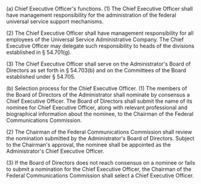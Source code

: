 (a) Chief Executive Officer's functions. (1) The Chief Executive Officer shall have management responsibility for the administration of the federal universal service support mechanisms.

(2) The Chief Executive Officer shall have management responsibility for all employees of the Universal Service Administrative Company. The Chief Executive Officer may delegate such responsibility to heads of the divisions established in § 54.701(g).

(3) The Chief Executive Officer shall serve on the Administrator's Board of Directors as set forth in § 54.703(b) and on the Committees of the Board established under § 54.705.

(b) Selection process for the Chief Executive Officer. (1) The members of the Board of Directors of the Administrator shall nominate by consensus a Chief Executive Officer. The Board of Directors shall submit the name of its nominee for Chief Executive Officer, along with relevant professional and biographical information about the nominee, to the Chairman of the Federal Communications Commission.

(2) The Chairman of the Federal Communications Commission shall review the nomination submitted by the Administrator's Board of Directors. Subject to the Chairman's approval, the nominee shall be appointed as the Administrator's Chief Executive Officer.

(3) If the Board of Directors does not reach consensus on a nominee or fails to submit a nomination for the Chief Executive Officer, the Chairman of the Federal Communications Commission shall select a Chief Executive Officer.

